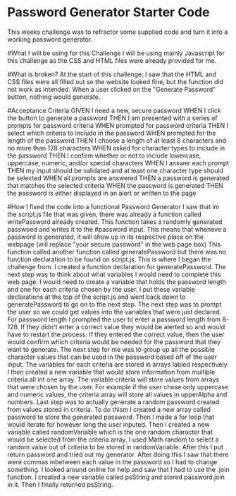 # Password Generator Starter Code
This weeks challenge was to refractor some supplied code and turn it into a working password generator. 

#What I will be using for this Challenge 
I will be using mainly Javascript for this challenge as the CSS and HTML files were already provided for me.

#What is broken?
At the start of this challenge, I saw that the HTML and CSS files were all filled out so the website looked fine, but the function did not work as intended. When a user clicked on the "Generate Password" button, nothing would generate.

#Acceptance Criteria 
GIVEN I need a new, secure password
WHEN I click the button to generate a password
THEN I am presented with a series of prompts for password criteria
WHEN prompted for password criteria
THEN I select which criteria to include in the password
WHEN prompted for the length of the password
THEN I choose a length of at least 8 characters and no more than 128 characters
WHEN asked for character types to include in the password
THEN I confirm whether or not to include lowercase, uppercase, numeric, and/or special characters
WHEN I answer each prompt
THEN my input should be validated and at least one character type should be selected
WHEN all prompts are answered
THEN a password is generated that matches the selected criteria
WHEN the password is generated
THEN the password is either displayed in an alert or written to the page

#How I fixed the code into a functional Password Generator
I saw that im the script.js file that was given, there was already a function called writePassword already created. This function takes a randomly generated passwoed and writes it to the #password input. This means that wheneve a password is generated, it will show up in its respective place on the webpage (will replace "your secure password" in the web page box)
This function called another function called generatePassword but there was no function declaration to be found on script.js. This is where I began the challenge from. I created a function declaration for generatePassword. The next step was to think about what variables I would need to complete this web page. I would need to create a variable that holds the password length and one for each criteria chosen by the user. I put these variable declarations at the top of the script.js and went back down to generatePassword to go on to the next step.
The next step was to prompt the user so we could get values into the variables that were just declared. For password length I prompted the user to enter a password length from 8-128. If they didn't enter a correct value they would be alerted so and would have to restart the process. If they entered the correct value, then the user would confirm which criteria would be needed for the password that they want to generate.
The next step for me was to group up all the possible character values that can be used in the password based off of the user input. The variables for each criteria are stored in arrays labled respectively. I then created a new variable that would store information from multiple criteria all int one array. The variable criteria will store values from arrays that were chosen by the user. For example if the user chose only uppercase and numeric values, the criteria array will store all values in upperAlpha and numbers.
Last step was to actually generate a random password created from values stored in criteria. To do thism I created a new array called password to store the generated password. Then I made a for loop that would iterate for however long the user inputed. Then i created a new variable called randomVariable which is the one random character that would be selected from the criteria array. I used Math.random to select a random value out of criteria to be stored in randomVariable. After this I put return password and tried out my generator. After doing this I saw that there were commas inbetween each value in the password so I had to change something. I looked around online for help and saw that I had to use the .join function. I created a new variable called psString and stored password.join in it. Then I finally returned psString.
